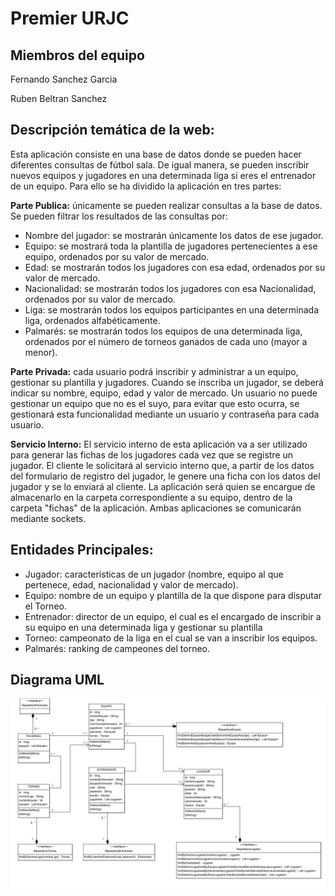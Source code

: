 # Premier URJC
## Miembros del equipo
Fernando Sanchez Garcia

Ruben Beltran Sanchez
## Descripción temática de la web:
Esta aplicación consiste en una base de datos donde se pueden hacer diferentes consultas de fútbol sala. De igual manera, se pueden inscribir nuevos equipos y jugadores en una determinada liga si eres el entrenador de un equipo. Para ello se ha dividido la aplicación en tres partes:

 **Parte Publica:** únicamente se pueden realizar consultas a la base de datos. Se pueden filtrar los resultados de las consultas por:
  -	Nombre del jugador: se mostrarán únicamente los datos de ese jugador.
  -	Equipo: se mostrará toda la plantilla de jugadores pertenecientes a ese equipo, ordenados por su valor de mercado.
  -	Edad: se mostrarán todos los jugadores con esa edad, ordenados por su valor de mercado.
  -	Nacionalidad: se mostrarán todos los jugadores con esa Nacionalidad, ordenados por su valor de mercado.
  -	Liga: se mostrarán todos los equipos participantes en una determinada liga, ordenados alfabéticamente.
  - Palmarés: se mostrarán todos los equipos de una determinada liga, ordenados por el número de torneos ganados de cada uno (mayor a menor).

**Parte Privada:** cada usuario podrá inscribir y administrar a un equipo, gestionar su plantilla y jugadores. Cuando se inscriba un jugador, se deberá indicar su nombre, equipo, edad y valor de mercado.
Un usuario no puede gestionar un equipo que no es el suyo, para evitar que esto ocurra, se gestionará esta funcionalidad mediante un usuario y contraseña para cada usuario.

**Servicio Interno:** El servicio interno de esta aplicación va a ser utilizado para generar las fichas de los jugadores cada vez que se registre un jugador. El cliente le solicitará al servicio interno que, a partir de los datos del formulario de registro del jugador, le genere una ficha con los datos del jugador y se lo enviará al cliente. La aplicación será quien se encargue de almacenarlo en la carpeta correspondiente a su equipo, dentro de la carpeta "fichas" de la aplicación. Ambas aplicaciones se comunicarán mediante sockets.
## Entidades Principales:
  - Jugador: características de un jugador (nombre, equipo al que pertenece, edad, nacionalidad y valor de mercado).
  -  Equipo: nombre de un equipo y plantilla de la que dispone para disputar el Torneo.
  - Entrenador: director de un equipo, el cual es el encargado de inscribir a su equipo en una determinada liga y gestionar su plantilla
  - Torneo: campeonato de la liga en el cual se van a inscribir los equipos.
  - Palmarés: ranking de campeones del torneo.
## Diagrama UML
![ClassDiagram](ClassDiagram.png)
